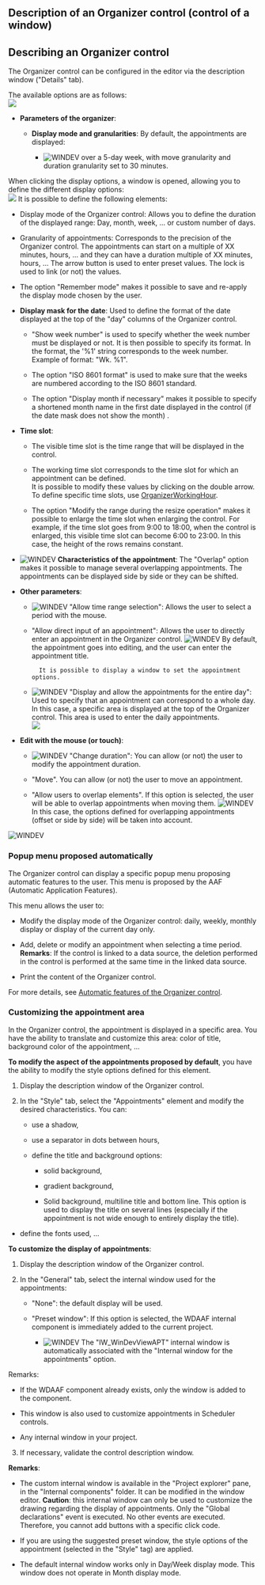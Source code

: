 


## Description of an Organizer control (control of a window)
			





## Describing an Organizer control
<a name="describing_organizer_control_ELTTEXTE000287"></a>
The Organizer control can be configured in the editor via the description window ("Details" tab).

The available options are as follows: <br>![](https://doc.pcsoft.fr/en-US/images/image.awp?langid=3&name=Description%20Agenda_Fen%EAtre%20-%20HC%20N%B0001.gif&type=thumb)


- **Parameters of the organizer**: 

	- **Display mode and granularities**: By default, the appointments are displayed: 

		- ![WINDEV](https://doc.pcsoft.fr/ext/images/us/WD.png) over a 5-day week, with move granularity and duration granularity set to 30 minutes.


 When clicking the display options, a window is opened, allowing you to define the different display options: <br>![](https://doc.pcsoft.fr/en-US/images/image.awp?langid=3&name=Description%20Agenda_Fen%EAtre%20-%20HC%20N%B0002.gif&type=thumb)
It is possible to define the following elements: 

- Display mode of the Organizer control: Allows you to define the duration of the displayed range: Day, month, week, ... or custom number of days. 

- Granularity of appointments: Corresponds to the precision of the Organizer control. The appointments can start on a multiple of XX minutes, hours, ... and they can have a duration multiple of XX minutes, hours, ... The arrow button is used to enter preset values. The lock is used to link (or not) the values. 

- The option "Remember mode" makes it possible to save and re-apply the display mode chosen by the user. 

- **Display mask for the date**: 
	Used to define the format of the date displayed at the top of the "day" columns of the Organizer control.

	- "Show week number" is used to specify whether the week number must be displayed or not. It is then possible to specify its format. In the format, the '%1' string corresponds to the week number. Example of format: "Wk. %1".

	- The option "ISO 8601 format" is used to make sure that the weeks are numbered according to the ISO 8601 standard.

	- The option "Display month if necessary" makes it possible to specify a shortened month name in the first date displayed in the control (if the date mask does not show the month) . 




- **Time slot**: 

	- The visible time slot is the time range that will be displayed in the control. 

	- The working time slot corresponds to the time slot for which an appointment can be defined.  
			It is possible to modify these values by clicking on the double arrow. 
			To define specific time slots, use [OrganizerWorkingHour](../WDLang1/1000022530.md).

	- The option "Modify the range during the resize operation" makes it possible to enlarge the time slot when enlarging the control. For example, if the time slot goes from 9:00 to 18:00, when the control is enlarged, this visible time slot can become 6:00 to 23:00. In this case, the height of the rows remains constant.




- ![WINDEV](https://doc.pcsoft.fr/ext/images/us/WD.png) **Characteristics of the appointment**: The "Overlap" option makes it possible to manage several overlapping appointments. The appointments can be displayed side by side or they can be shifted.

- **Other parameters**: 

	- ![WINDEV](https://doc.pcsoft.fr/ext/images/us/WD.png) "Allow time range selection": Allows the user to select a period with the mouse.

	- "Allow direct input of an appointment": Allows the user to directly enter an appointment in the Organizer control. 
			![WINDEV](https://doc.pcsoft.fr/ext/images/us/WD.png) By default, the appointment goes into editing, and the user can enter the appointment title. 
			
			It is possible to display a window to set the appointment options.

	- ![WINDEV](https://doc.pcsoft.fr/ext/images/us/WD.png) "Display and allow the appointments for the entire day": Used to specify that an appointment can correspond to a whole day. In this case, a specific area is displayed at the top of the Organizer control. This area is used to enter the daily appointments.<br>![](https://doc.pcsoft.fr/en-US/images/image.awp?langid=3&name=Agenda_Journee.gif&type=thumb)





- **Edit with the mouse (or touch)**:

	- ![WINDEV](https://doc.pcsoft.fr/ext/images/us/WD.png) "Change duration": You can allow (or not) the user to modify the appointment duration. 

	- "Move". You can allow (or not) the user to move an appointment. 

	- "Allow users to overlap elements". If this option is selected, the user will be able to overlap appointments when moving them. 
			![WINDEV](https://doc.pcsoft.fr/ext/images/us/WD.png) In this case, the options defined for overlapping appointments (offset or side by side) will be taken into account.






<a name="NOTE3_2"></a>
![WINDEV](https://doc.pcsoft.fr/ext/images/us/WD.png) 

### Popup menu proposed automatically
<a name="popup_menu_proposed_automatically_ELTPARAGRAPHE000157"></a>

The Organizer control can display a specific popup menu proposing automatic features to the user. This menu is proposed by the AAF (Automatic Application Features). 

This menu allows the user to: 

- Modify the display mode of the Organizer control: daily, weekly, monthly display or display of the current day only. 

- Add, delete or modify an appointment when selecting a time period. 
	**Remarks**: If the control is linked to a data source, the deletion performed in the control is performed at the same time in the linked data source. 

- Print the content of the Organizer control. 




For more details, see [Automatic features of the Organizer control](../WDChamp/1016327.md).
<a name="NOTE3_4"></a>


### Customizing the appointment area
<a name="customizing_the_appointment_area_ELTPARAGRAPHE000181"></a>

In the Organizer control, the appointment is displayed in a specific area. You have the ability to translate and customize this area: color of title, background color of the appointment, ...

**To modify the aspect of the appointments proposed by default**, you have the ability to modify the style options defined for this element.  

1. Display the description window of the Organizer control. 

2. In the "Style" tab, select the "Appointments" element and modify the desired characteristics.
	You can: 

	- use a shadow,

	- use a separator in dots between hours, 

	- define the title and background options: 

		- solid background,

		- gradient background,

		- Solid background, multiline title and bottom line. This option is used to display the title on several lines (especially if the appointment is not wide enough to entirely display the title).




- define the fonts used, ...




**To customize the display of appointments**: 

1. Display the description window of the Organizer control. 

2. In the "General" tab, select the internal window used for the appointments: 

	- "None": the default display will be used. 

	- "Preset window": If this option is selected, the WDAAF internal component is immediately added to the current project. 

		- ![WINDEV](https://doc.pcsoft.fr/ext/images/us/WD.png) The "IW_WinDevViewAPT" internal window is automatically associated with the "Internal window for the appointments" option. 


 Remarks: 

- If the WDAAF component already exists, only the window is added to the component.  

- This window is also used to customize appointments in Scheduler controls. 

- Any internal window in your project. 

3. If necessary, validate the control description window. 




**Remarks**: 

- The custom internal window is available in the "Project explorer" pane, in the "Internal components" folder. It can be modified in the window editor. 
	**Caution**: this internal window can only be used to customize the drawing regarding the display of appointments. Only the "Global declarations" event is executed. No other events are executed. Therefore, you cannot add buttons with a specific click code. 

- If you are using the suggested preset window, the style options of the appointment (selected in the "Style" tag) are applied.

- The default internal window works only in Day/Week display mode. This window does not operate in Month display mode. 





